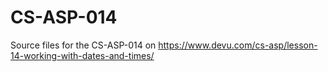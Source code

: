 # CS-ASP-014
Source files for the CS-ASP-014 on https://www.devu.com/cs-asp/lesson-14-working-with-dates-and-times/
